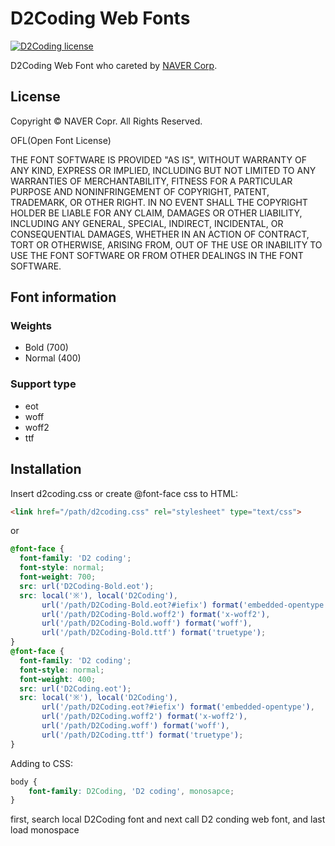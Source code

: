 D2Coding Web Fonts
====
[![D2Coding license](https://img.shields.io/badge/License-OFL-blue.svg)](https://raw.githubusercontent.com/Joungkyun/font-d2coding/master/LICENSE)

D2Coding Web Font who careted by [NAVER Corp](http://dev.naver.com/projects/d2coding).

## License

Copyright &copy; NAVER Copr. All Rights Reserved.

OFL(Open Font License)

THE FONT SOFTWARE IS PROVIDED "AS IS", WITHOUT WARRANTY OF ANY KIND,
EXPRESS OR IMPLIED, INCLUDING BUT NOT LIMITED TO ANY WARRANTIES OF
MERCHANTABILITY, FITNESS FOR A PARTICULAR PURPOSE AND NONINFRINGEMENT
OF COPYRIGHT, PATENT, TRADEMARK, OR OTHER RIGHT. IN NO EVENT SHALL THE
COPYRIGHT HOLDER BE LIABLE FOR ANY CLAIM, DAMAGES OR OTHER LIABILITY,
INCLUDING ANY GENERAL, SPECIAL, INDIRECT, INCIDENTAL, OR CONSEQUENTIAL
DAMAGES, WHETHER IN AN ACTION OF CONTRACT, TORT OR OTHERWISE, ARISING
FROM, OUT OF THE USE OR INABILITY TO USE THE FONT SOFTWARE OR FROM
OTHER DEALINGS IN THE FONT SOFTWARE.

## Font information

### Weights
 * Bold (700)
 * Normal (400)

### Support type
 * eot
 * woff
 * woff2
 * ttf

## Installation

Insert d2coding.css or create @font-face css to HTML:

```html
<link href="/path/d2coding.css" rel="stylesheet" type="text/css">
```

or

```css
@font-face {
  font-family: 'D2 coding';
  font-style: normal;
  font-weight: 700;
  src: url('D2Coding-Bold.eot');
  src: local('※'), local('D2Coding'),
       url('/path/D2Coding-Bold.eot?#iefix') format('embedded-opentype'),
       url('/path/D2Coding-Bold.woff2') format('x-woff2'),
       url('/path/D2Coding-Bold.woff') format('woff'),
       url('/path/D2Coding-Bold.ttf') format('truetype');
}
@font-face {
  font-family: 'D2 coding';
  font-style: normal;
  font-weight: 400;
  src: url('D2Coding.eot');
  src: local('※'), local('D2Coding'),
       url('/path/D2Coding.eot?#iefix') format('embedded-opentype'),
       url('/path/D2Coding.woff2') format('x-woff2'),
       url('/path/D2Coding.woff') format('woff'),
       url('/path/D2Coding.ttf') format('truetype');
}

```

Adding to CSS:

```css
body {
	font-family: D2Coding, 'D2 coding', monosapce;
}
```

first, search local D2Coding font and next call D2 conding web font, and last load monospace
